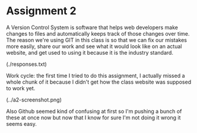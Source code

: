# Assignment 2

A Version Control System is software that helps web developers make changes to
files and automatically keeps track of those changes over time. The reason we're
using GIT in this class is so that we can fix our mistakes more easily, share our
work and see what it would look like on an actual website, and get used to using
it because it is the industry standard.

(./responses.txt)

Work cycle: the first time I tried to do this assignment, I actually missed a
whole chunk of it because I didn't get how the class website was supposed to
work yet.  

(../a2-screenshot.png)

Also Github seemed kind of confusing at first so I'm pushing a bunch of these at
once now but now that I know for sure I'm not doing it wrong it seems easy.
